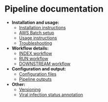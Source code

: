 # Pipeline documentation

- **Installation and usage:**
    - [Installation instructions](docs/installation.md)
    - [AWS Batch setup](docs/batch.md)
    - [Usage instructions](docs/usage.md)
    - [Troubleshooting](docs/troubleshooting.md)
- **Workflow details:**
    - [INDEX workflow](docs/index.md)
    - [RUN workflow](docs/run.md)
    - [DOWNSTREAM workflow](docs/downstream.md)
- **Configuration and output:**
    - [Configuration files](docs/config.md)
    - [Pipeline outputs](docs/output.md)
- **Other:**
    - [Versioning](docs/versioning.md)
    - [Viral infection status annotation](docs/annotation.md)
